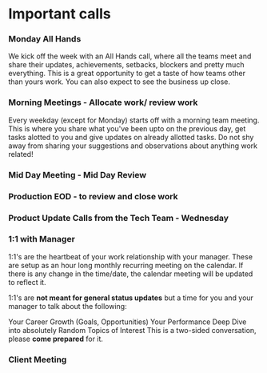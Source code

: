 # Important calls

### Monday All Hands
We kick off the week with an All Hands call, where all the teams meet and share their updates, achievements, setbacks, blockers and pretty much everything. This is a great opportunity to get a taste of how teams other than yours work. You can also expect to see the business up close.

### Morning Meetings - Allocate work/ review work 
Every weekday (except for Monday) starts off with a morning team meeting. This is where you share what you've been upto on the previous day, get tasks alotted to you and give updates on already allotted tasks. Do not shy away from sharing your suggestions and observations about anything work related!

### Mid Day Meeting - Mid Day Review


### Production EOD - to review and close work
### Product Update Calls from the Tech Team - Wednesday 

### 1:1 with Manager
1:1's are the heartbeat of your work relationship with your manager. These are setup as an hour long monthly recurring meeting on the calendar. If there is any change in the time/date, the calendar meeting will be updated to reflect it.

1:1's are **not meant for general status updates** but a time for you and your manager to talk about the following:

Your Career Growth (Goals, Opportunities)
Your Performance 
Deep Dive into absolutely Random Topics of Interest 
This is a two-sided conversation, please **come prepared** for it.

### Client Meeting
